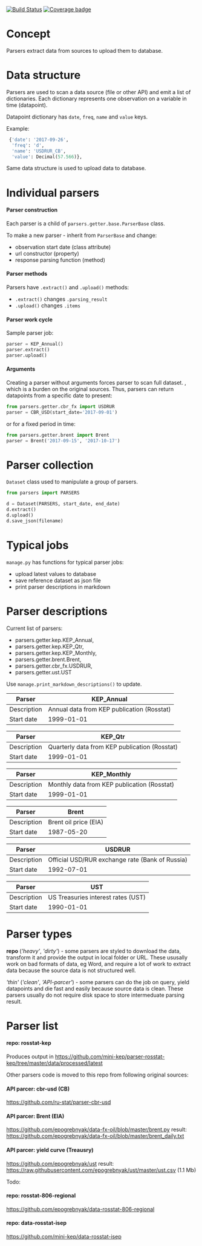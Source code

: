 [![Build Status](https://travis-ci.org/mini-kep/parsers.svg?branch=master)](https://travis-ci.org/mini-kep/parsers)
[![Coverage badge](https://codecov.io/gh/mini-kep/parsers/branch/master/graphs/badge.svg)](https://codecov.io/gh/mini-kep/parsers)

# Concept

Parsers extract data from sources to upload them to database. 

# Data structure

Parsers are used to scan a data source (file or other API) and emit a list of dictionaries.
Each dictionary represents one observation on a variable in time (datapoint).

Datapoint dictionary has `date`, `freq`, `name` and `value` keys. 

Example:

```python 
 {'date': '2017-09-26', 
  'freq': 'd', 
  'name': 'USDRUR_CB', 
  'value': Decimal(57.566)},
```

Same data structure is used to upload data to database.

# Individual parsers

#### Parser construction

Each parser is a child of `parsers.getter.base.ParserBase` class.

To make a new parser - inherit from `ParserBase` and change:
- observation start date (class attribute) 
- url constructor (property)
- response parsing function (method)

#### Parser methods

Parsers have `.extract()` and `.upload()` methods:
  - `.extract()` changes `.parsing_result`
  - `.upload()` changes `.items`

#### Parser work cycle 

Sample parser job:
```python
parser = KEP_Annual()
parser.extract()
parser.upload()
```

#### Arguments

Creating a parser without arguments forces parser to scan full dataset.
, which is a burden on the original sources. Thus, parsers can return 
datapoints from a specific date to present: 

```python
from parsers.getter.cbr_fx import USDRUR
parser = CBR_USD(start_date='2017-09-01')
```

or for a fixed period in time:

```python
from parsers.getter.brent import Brent
parser = Brent('2017-09-15', '2017-10-17')
```

# Parser collection 

```Dataset``` class used to manipulate a group of parsers.

```python
from parsers import PARSERS

d = Dataset(PARSERS, start_date, end_date) 
d.extract()
d.upload()
d.save_json(filename)
```

# Typical jobs

`manage.py` has functions for typical parser jobs:
   - upload latest values to database 
   - save reference dataset as json file
   - print parser descriptions in markdown 
   
# Parser descriptions

Current list of parsers:

 - parsers.getter.kep.KEP_Annual,
 - parsers.getter.kep.KEP_Qtr,
 - parsers.getter.kep.KEP_Monthly,
 - parsers.getter.brent.Brent,
 - parsers.getter.cbr_fx.USDRUR,
 - parsers.getter.ust.UST

Use ```manage.print_markdown_descriptions()``` to update. 

| Parser | KEP_Annual |
| ------ | ---------- |
| Description | Annual data from KEP publication (Rosstat) |
| Start date | 1999-01-01 |

| Parser | KEP_Qtr |
| ------ | ------- |
| Description | Quarterly data from KEP publication (Rosstat) |
| Start date | 1999-01-01 |

| Parser | KEP_Monthly |
| ------ | ----------- |
| Description | Monthly data from KEP publication (Rosstat) |
| Start date | 1999-01-01 |

| Parser | Brent |
| ------ | ----- |
| Description | Brent oil price (EIA) |
| Start date | 1987-05-20 |

| Parser | USDRUR |
| ------ | ------ |
| Description | Official USD/RUR exchange rate (Bank of Russia) |
| Start date | 1992-07-01 |

| Parser | UST |
| ------ | --- |
| Description | US Treasuries interest rates (UST) |
| Start date | 1990-01-01 |

Parser types
============

**repo** (*'heavy'*, *'dirty'*) - some parsers are styled to download the data, transform it and provide the output in local folder or URL. These ususally work on bad formats of data, eg Word, and require a lot of work to extract data because the source data is not structured well. 

*'thin'* (*'clean'*, *'API-parcer'*) - some parsers can do the job on query, yield datapoints and die fast and easily because source data is clean. These parsers usually do not require disk space to store intermeduate parsing result. 

Parser list
===========

#### repo: rosstat-kep
Produces output in <https://github.com/mini-kep/parser-rosstat-kep/tree/master/data/processed/latest>

Other parsers code is moved to this repo from following original sources:

#### API parcer: cbr-usd (CB)
<https://github.com/ru-stat/parser-cbr-usd>

#### API parcer: Brent (EIA)
<https://github.com/epogrebnyak/data-fx-oil/blob/master/brent.py>
result: <https://github.com/epogrebnyak/data-fx-oil/blob/master/brent_daily.txt>

#### API parcer: yield curve (Treausry)
<https://github.com/epogrebnyak/ust>
result: <https://raw.githubusercontent.com/epogrebnyak/ust/master/ust.csv> (1.1 Mb)


Todo:

#### repo: rosstat-806-regional
<https://github.com/epogrebnyak/data-rosstat-806-regional>

#### repo: data-rosstat-isep
<https://github.com/mini-kep/data-rosstat-isep>
